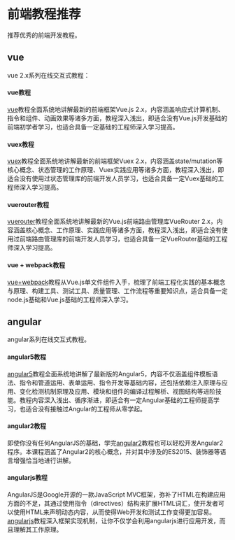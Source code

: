 # 前端教程推荐

推荐优秀的前端开发教程。

## vue

vue 2.x系列在线交互式教程：

#### vue教程

[vue](http://xc.hubwiz.com/course/592ee9b2b343f27b0ae1ba99)教程全面系统地讲解最新的前端框架Vue.js 2.x，内容涵盖响应式计算机制、指令和组件、动画效果等诸多方面，教程深入浅出，即适合没有Vue.js开发基础的前端初学者学习，也适合具备一定基础的工程师深入学习提高。


#### vuex教程

[vuex](http://xc.hubwiz.com/course/597d463fff52d0da7e3e397a)教程全面系统地讲解最新的前端框架Vuex 2.x，内容涵盖state/mutation等核心概念、状态管理的工作原理、Vuex实践应用等诸多方面，教程深入浅出，即适合没有使用过状态管理库的前端开发人员学习，也适合具备一定Vuex基础的工程师深入学习提高。


#### vuerouter教程

[vuerouter](http://xc.hubwiz.com/course/5983d3aeff52d0da7e3e3d50)教程全面系统地讲解最新的Vue.js前端路由管理库VueRouter 2.x，内容涵盖核心概念、工作原理、实践应用等诸多方面，教程深入浅出，即适合没有使用过前端路由管理库的前端开发人员学习，也适合具备一定VueRouter基础的工程师深入学习提高。



#### vue + webpack教程

[vue+webpack](http://xc.hubwiz.com/course/598bad66c7fd1d49453979c9)教程从Vue.js单文件组件入手，梳理了前端工程化实践的基本概念与原理、构建工具、测试工具、质量管理、工作流程等重要知识点，适合具备一定node.js基础和Vue.js基础的工程师深入学习。


## angular

angular系列在线交互式教程。

#### angular5教程

[angular5](http://xc.hubwiz.com/course/59de66862d4f22811dc6b2f7)教程全面系统地讲解了最新版的Angular5，内容不仅涵盖组件模板语法、指令和管道运用、表单运用、指令开发等基础内容，还包括依赖注入原理与应用、变化检测机制原理及应用、模块和组件的编译过程解析、视图结构等进阶技能。教程内容深入浅出、循序渐进，即适合有一定Angular基础的工程师提高学习，也适合没有接触过Angular的工程师从零学起。

#### angular2教程

即使你没有任何AngularJS的基础，学完[angular2](http://xc.hubwiz.com/course/567a414e660c92d638a68bf3)教程也可以轻松开发Angular2程序。本课程涵盖了Angular2的核心概念，并对其中涉及的ES2015、装饰器等语言增强恰当地进行讲解。

#### angularjs教程

AngularJS是Google开源的一款JavaScript MVC框架，弥补了HTML在构建应用方面的不足，其通过使用指令（directives）结构来扩展HTML词汇，使开发者可以使用HTML来声明动态内容，从而使得Web开发和测试工作变得更加容易。[angularjs](http://xc.hubwiz.com/course/54f3ba65e564e50cfccbad4b)教程深入框架实现机制，让你不仅学会利用angularjs进行应用开发，而且理解其工作原理。
